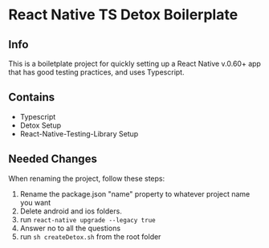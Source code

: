 # React Native TS Detox Boilerplate

## Info

This is a boiletplate project for quickly setting up a React Native v.0.60+ app that has good testing practices, and uses Typescript.

## Contains

-   Typescript
-   Detox Setup
-   React-Native-Testing-Library Setup

## Needed Changes

When renaming the project, follow these steps:

1. Rename the package.json "name" property to whatever project name you want
2. Delete android and ios folders.
3. run `react-native upgrade --legacy true`
4. Answer no to all the questions
5. run `sh createDetox.sh` from the root folder

